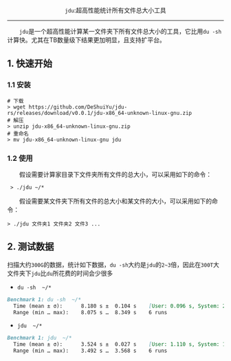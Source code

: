 <center><code>jdu</code>:超高性能统计所有文件总大小工具</center>

***

&emsp;&emsp;`jdu`是一个超高性能计算某一文件夹下所有文件总大小的工具，它比用`du -sh`计算快。尤其在TB数量级下结果更加明显，且支持扩平台。

## 1. 快速开始
### 1.1 安装

```shell
# 下载
> wget https://github.com/DeShuiYu/jdu-rs/releases/download/v0.0.1/jdu-x86_64-unknown-linux-gnu.zip
# 解压
> unzip jdu-x86_64-unknown-linux-gnu.zip
# 重命名
> mv jdu-x86_64-unknown-linux-gnu jdu
```
  
### 1.2 使用
&emsp;&emsp;假设需要计算家目录下文件夹所有文件的总大小，可以采用如下的命令：
```shell
 > ./jdu ~/*
 ```
 &emsp;&emsp;假设需要某文件夹下所有文件的总大小和某文件的大小，可以采用如下的命令：
```shell
> ./jdu 文件夹1 文件夹2 文件3 ...
```

## 2. 测试数据
扫描大约`300G`的数据，统计如下数据，`du -sh`大约是`jdu`的`2~3`倍，因此在`300T`大文件夹下`jdu`比`du`所花费的时间会少很多
* `du -sh  ~/*`
```markdown
Benchmark 1: du -sh  ~/*
  Time (mean ± σ):      8.180 s ±  0.104 s    [User: 0.096 s, System: 2.685 s]
  Range (min … max):    8.075 s …  8.349 s    6 runs
```

* `jdu  ~/*`
```markdown
Benchmark 1: jdu  ~/*
  Time (mean ± σ):      3.524 s ±  0.027 s    [User: 1.110 s, System: 18.470 s]
  Range (min … max):    3.492 s …  3.568 s    6 runs
```
